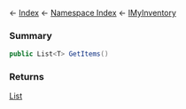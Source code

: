 ← [Index](Api-Index) ← [Namespace Index](Namespace-Index) ← [IMyInventory](VRage.Game.ModAPI.Ingame.IMyInventory)

### Summary

```csharp
public List<T> GetItems()
```

### Returns

[List<T>](https://docs.microsoft.com/en-us/dotnet/api/system.collections.generic.list?view=netframework-4.6)


